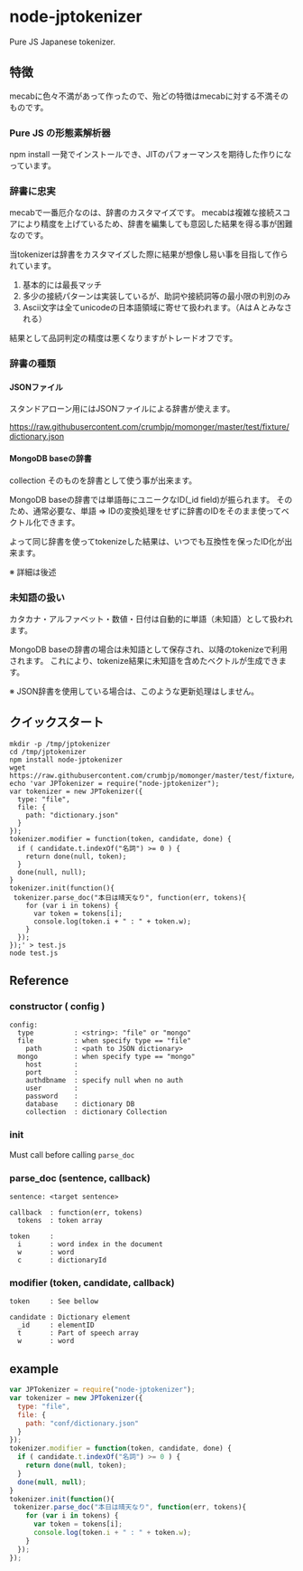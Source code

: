 # node-jptokenizer
Pure JS Japanese tokenizer.

## 特徴
mecabに色々不満があって作ったので、殆どの特徴はmecabに対する不満そのものです。

### Pure JS の形態素解析器
npm install 一発でインストールでき、JITのパフォーマンスを期待した作りになっています。

### 辞書に忠実
mecabで一番厄介なのは、辞書のカスタマイズです。
mecabは複雑な接続スコアにより精度を上げているため、辞書を編集しても意図した結果を得る事が困難なのです。

当tokenizerは辞書をカスタマイズした際に結果が想像し易い事を目指して作られています。

1. 基本的には最長マッチ
2. 多少の接続パターンは実装しているが、助詞や接続詞等の最小限の判別のみ
3. Ascii文字は全てunicodeの日本語領域に寄せて扱われます。（AはＡとみなされる）

結果として品詞判定の精度は悪くなりますがトレードオフです。

### 辞書の種類
#### JSONファイル
スタンドアローン用にはJSONファイルによる辞書が使えます。

https://raw.githubusercontent.com/crumbjp/momonger/master/test/fixture/dictionary.json

#### MongoDB baseの辞書
collection そのものを辞書として使う事が出来ます。

MongoDB baseの辞書では単語毎にユニークなID(_id field)が振られます。
そのため、通常必要な、単語 => IDの変換処理をせずに辞書のIDをそのまま使ってベクトル化できます。

よって同じ辞書を使ってtokenizeした結果は、いつでも互換性を保ったID化が出来ます。

※ 詳細は後述

### 未知語の扱い
カタカナ・アルファベット・数値・日付は自動的に単語（未知語）として扱われます。

MongoDB baseの辞書の場合は未知語として保存され、以降のtokenizeで利用されます。
これにより、tokenize結果に未知語を含めたベクトルが生成できます。

※ JSON辞書を使用している場合は、このような更新処理はしません。

## クイックスタート
```
mkdir -p /tmp/jptokenizer
cd /tmp/jptokenizer
npm install node-jptokenizer
wget https://raw.githubusercontent.com/crumbjp/momonger/master/test/fixture/dictionary.json
echo 'var JPTokenizer = require("node-jptokenizer");
var tokenizer = new JPTokenizer({
  type: "file",
  file: {
    path: "dictionary.json"
  }
});
tokenizer.modifier = function(token, candidate, done) {
  if ( candidate.t.indexOf("名詞") >= 0 ) {
    return done(null, token);
  }
  done(null, null);
}
tokenizer.init(function(){
 tokenizer.parse_doc("本日は晴天なり", function(err, tokens){
    for (var i in tokens) {
      var token = tokens[i];
      console.log(token.i + " : " + token.w);
    }
  });
});' > test.js
node test.js
```

## Reference
### constructor ( config )
```
config:
  type          : <string>: "file" or "mongo"
  file          : when specify type == "file"
    path        : <path to JSON dictionary>
  mongo         : when specify type == "mongo"
    host        :
    port        :
    authdbname  : specify null when no auth
    user        :
    password    :
    database    : dictionary DB
    collection  : dictionary Collection
```

### init
Must call before calling `parse_doc`

### parse_doc (sentence, callback)
```
sentence: <target sentence>

callback  : function(err, tokens)
  tokens  : token array

token     :
  i       : word index in the document
  w       : word
  c       : dictionaryId
```
### modifier (token, candidate, callback)
```
token     : See bellow

candidate : Dictionary element
  _id     : elementID
  t       : Part of speech array
  w       : word

```


## example
```js
var JPTokenizer = require("node-jptokenizer");
var tokenizer = new JPTokenizer({
  type: "file",
  file: {
    path: "conf/dictionary.json"
  }
});
tokenizer.modifier = function(token, candidate, done) {
  if ( candidate.t.indexOf("名詞") >= 0 ) {
    return done(null, token);
  }
  done(null, null);
}
tokenizer.init(function(){
 tokenizer.parse_doc("本日は晴天なり", function(err, tokens){
    for (var i in tokens) {
      var token = tokens[i];
      console.log(token.i + " : " + token.w);
    }
  });
});
```
